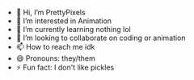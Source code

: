 - 👋 Hi, I’m PrettyPixels
- 👀 I’m interested in Animation
- 🌱 I’m currently learning nothing lol
- 💞️ I’m looking to collaborate on coding or animation
- 📫 How to reach me idk
- 😄 Pronouns: they/them
- ⚡ Fun fact: I don't like pickles

<!---
Pretty-Pixels/Pretty-Pixels is a ✨ special ✨ repository because its `README.md` (this file) appears on your GitHub profile.
You can click the Preview link to take a look at your changes.
--->
